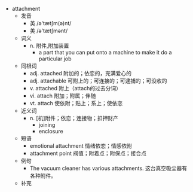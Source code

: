 - attachment
  - 发音
    - 英 /ə'tætʃm(ə)nt/
    - 美 /ə'tætʃmənt/
  - 词义
    - n. 附件,附加装置
      - a part that you can put onto a machine to make it do a particular job
  - 同根词
    - adj. attached 附加的；依恋的，充满爱心的
    - adj. attachable 可附上的；可连接的；可逮捕的；可没收的
    - v. attached 附上（attach的过去分词）
    - vi. attach 附加；附属；伴随
    - vt. attach 使依附；贴上；系上；使依恋
  - 近义词
    - n. [机]附件；依恋；连接物；扣押财产
      - joining
      - enclosure
  - 短语
    - emotional attachment 情绪依恋；情感依附
    - attachment point 阀值；附着点；附保点；接合点
  - 例句
    - The vacuum cleaner has various attachments. 这台真空吸尘器有各种附件。
  - 补充